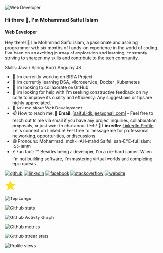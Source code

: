 ![Web Developer](https://saiful0640.github.io/img/logo.png)
### Hi there 👋, I'm Mohammad Saiful Islam
#### Web Developer


Hey there! 👋 I'm Mohmmad Saiful islam, a passionate and aspiring programmer with six months of hands-on experience in the world of coding. I've been on an exciting journey of exploration and learning, constantly striving to sharpen my skills and contribute to the tech community.

Skills: Java / Spring Boot/ Angular/ JS

- 🔭 I’m currently working on BRTA Project 
- 🌱 I’m currently learning DSA, Microservice, Docker ,Kubernetes 
- 👯 I’m looking to collaborate on GitHub 
- 🤔 I’m looking for help with I'm seeking constructive feedback on my code to improve its quality and efficiency. Any suggestions or tips are highly appreciated. 
- 💬 Ask me about Web Development  
- 📫 How to reach me: 📧 **Email:** [saiful.idb.jee@gmail.com] - Feel free to reach out to me via email if you have any project inquiries, collaboration proposals, or just want to chat about tech! 👔 **LinkedIn:** [LinkedIn Profile]( https://www.linkedin.com/in/mohammad-saiful-islam-42652023b/) - Let's connect on LinkedIn! Feel free to message me for professional networking, opportunities, or discussions. 
- 😄 Pronouns: Mohammad: moh-HAH-mahd Saiful: sah-EYE-ful Islam: ISS-lahm 
- ⚡ Fun fact: ** Besides being a developer, I'm a die-hard gamer. When I'm not building software, I'm mastering virtual worlds and completing epic quests. 


[<img src='https://cdn.jsdelivr.net/npm/simple-icons@3.0.1/icons/github.svg' alt='github' height='40'>](https://github.com/Saiful0640)  [<img src='https://cdn.jsdelivr.net/npm/simple-icons@3.0.1/icons/linkedin.svg' alt='linkedin' height='40'>](https://www.linkedin.com/in/https://www.linkedin.com/in/mohammad-saiful-islam-42652023b//)  [<img src='https://cdn.jsdelivr.net/npm/simple-icons@3.0.1/icons/facebook.svg' alt='facebook' height='40'>](https://www.facebook.com/https://www.facebook.com/profile.php?id=100089698136757)  [<img src='https://cdn.jsdelivr.net/npm/simple-icons@3.0.1/icons/stackoverflow.svg' alt='stackoverflow' height='40'>](https://stackoverflow.com/users/https://stackoverflow.com/users/18174401/saiful-islam)  [<img src='https://cdn.jsdelivr.net/npm/simple-icons@3.0.1/icons/icloud.svg' alt='website' height='40'>](https://saiful0640.github.io/)  

<a href='https://stars.github.com/'><img src='https://raw.githubusercontent.com/acervenky/animated-github-badges/master/assets/starbadge.gif' width='35' height='35'></a> 


![Top Langs](https://github-readme-stats.vercel.app/api/top-langs/?username=anuraghazra&layout=compact)

![GitHub stats](https://github-readme-stats.vercel.app/api?username=Saiful0640&show_icons=true)  

![GitHub Activity Graph](https://activity-graph.herokuapp.com/graph?username=Saiful0640)  

![GitHub metrics](https://metrics.lecoq.io/Saiful0640)  

![GitHub streak stats](https://streak-stats.demolab.com/?user=Saiful0640)  

![Profile views](https://gpvc.arturio.dev/Saiful0640)  
